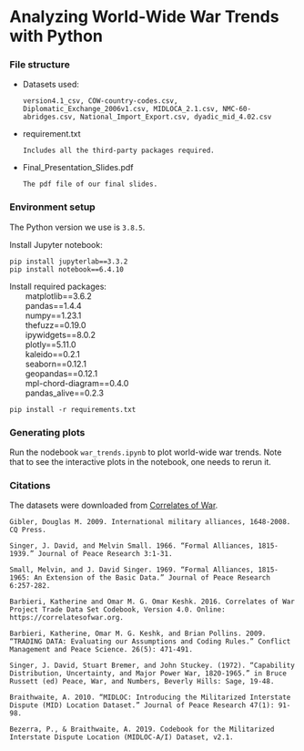 # Analyzing World-Wide War Trends with Python
### File structure
* Datasets used:
  ```
  version4.1_csv, COW-country-codes.csv, Diplomatic_Exchange_2006v1.csv, MIDLOCA_2.1.csv, NMC-60-abridges.csv, National_Import_Export.csv, dyadic_mid_4.02.csv
  ```
* requirement.txt
  ```
  Includes all the third-party packages required.
  ```
* Final_Presentation_Slides.pdf
  ```
  The pdf file of our final slides.
  ```

### Environment setup
The Python version we use is `3.8.5`.

Install Jupyter notebook:
```
pip install jupyterlab==3.3.2
pip install notebook==6.4.10
```

Install required packages:<br>
&emsp;&emsp;matplotlib==3.6.2<br>
&emsp;&emsp;pandas==1.4.4<br>
&emsp;&emsp;numpy==1.23.1<br>
&emsp;&emsp;thefuzz==0.19.0<br>
&emsp;&emsp;ipywidgets==8.0.2<br>
&emsp;&emsp;plotly==5.11.0<br>
&emsp;&emsp;kaleido==0.2.1<br>
&emsp;&emsp;seaborn==0.12.1<br>
&emsp;&emsp;geopandas==0.12.1<br>
&emsp;&emsp;mpl-chord-diagram==0.4.0<br>
&emsp;&emsp;pandas_alive==0.2.3<br>
```
pip install -r requirements.txt
```

### Generating plots
Run the nodebook `war_trends.ipynb` to plot world-wide war trends. Note that to see the interactive plots in the notebook, one needs to rerun it.

### Citations
The datasets were downloaded from [Correlates of War](https://correlatesofwar.org/data-sets/).

```
Gibler, Douglas M. 2009. International military alliances, 1648-2008. CQ Press.  

Singer, J. David, and Melvin Small. 1966. “Formal Alliances, 1815-1939.” Journal of Peace Research 3:1-31.

Small, Melvin, and J. David Singer. 1969. “Formal Alliances, 1815-1965: An Extension of the Basic Data.” Journal of Peace Research 6:257-282.

Barbieri, Katherine and Omar M. G. Omar Keshk. 2016. Correlates of War Project Trade Data Set Codebook, Version 4.0. Online: https://correlatesofwar.org.

Barbieri, Katherine, Omar M. G. Keshk, and Brian Pollins. 2009. “TRADING DATA: Evaluating our Assumptions and Coding Rules.” Conflict Management and Peace Science. 26(5): 471-491.

Singer, J. David, Stuart Bremer, and John Stuckey. (1972). “Capability Distribution, Uncertainty, and Major Power War, 1820-1965.” in Bruce Russett (ed) Peace, War, and Numbers, Beverly Hills: Sage, 19-48.

Braithwaite, A. 2010. “MIDLOC: Introducing the Militarized Interstate Dispute (MID) Location Dataset.” Journal of Peace Research 47(1): 91-98.

Bezerra, P., & Braithwaite, A. 2019. Codebook for the Militarized Interstate Dispute Location (MIDLOC-A/I) Dataset, v2.1.
```
